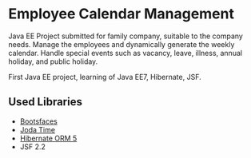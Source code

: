 Employee Calendar Management
=======
Java EE Project submitted for family company, suitable to the company needs.
Manage the employees and dynamically generate the weekly calendar.
Handle special events such as vacancy, leave, illness, annual holiday, and public holiday.

First Java EE project, learning of Java EE7, Hibernate, JSF.

Used Libraries
------------------
 - [Bootsfaces](bootsfaces.net)
 - [Joda Time](http://www.joda.org/joda-time/)
 - [Hibernate ORM 5](http://hibernate.org/orm/)
 - JSF 2.2
